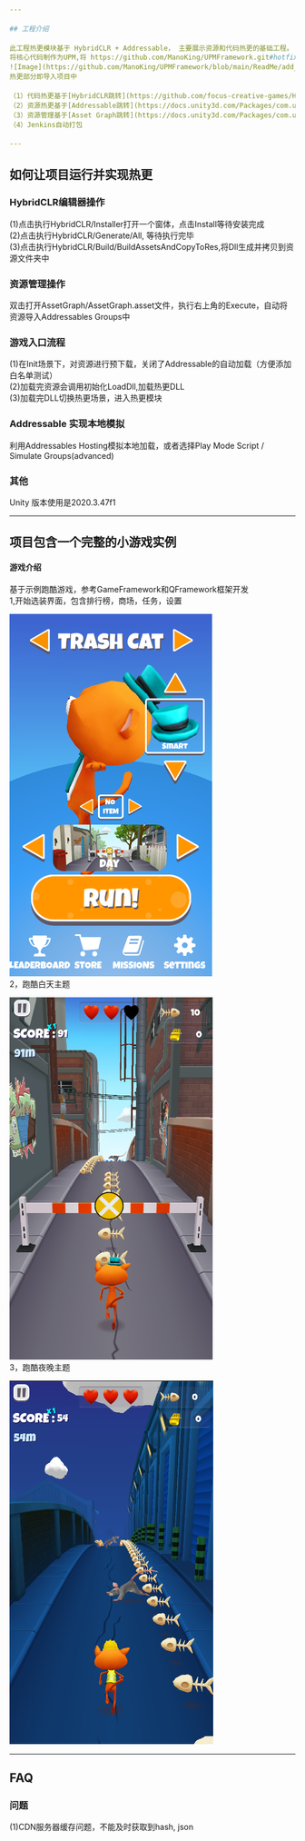 ```yaml
---

## 工程介绍   

此工程热更模块基于 HybridCLR + Addressable， 主要展示资源和代码热更的基础工程。  
将核心代码制作为UPM,将 https://github.com/ManoKing/UPMFramework.git#hotfix 添加到  
![Image](https://github.com/ManoKing/UPMFramework/blob/main/ReadMe/add_url.png)  
热更部分即导入项目中  

（1）代码热更基于[HybridCLR跳转](https://github.com/focus-creative-games/HybridCLR)  
（2）资源热更基于[Addressable跳转](https://docs.unity3d.com/Packages/com.unity.addressables@1.21/manual/index.html)     
（3）资源管理基于[Asset Graph跳转](https://docs.unity3d.com/Packages/com.unity.assetgraph@1.7/manual/index.html)   
（4）Jenkins自动打包
  
---
```


## 如何让项目运行并实现热更  

### HybridCLR编辑器操作
(1)点击执行HybridCLR/Installer打开一个窗体，点击Install等待安装完成  
(2)点击执行HybridCLR/Generate/All, 等待执行完毕    
(3)点击执行HybridCLR/Build/BuildAssetsAndCopyToRes,将Dll生成并拷贝到资源文件夹中  

### 资源管理操作
双击打开AssetGraph/AssetGraph.asset文件，执行右上角的Execute，自动将资源导入Addressables Groups中   

### 游戏入口流程
(1)在Init场景下，对资源进行预下载，关闭了Addressable的自动加载（方便添加白名单测试）    
(2)加载完资源会调用初始化LoadDll,加载热更DLL   
(3)加载完DLL切换热更场景，进入热更模块   

### Addressable 实现本地模拟
利用Addressables Hosting模拟本地加载，或者选择Play Mode Script / Simulate Groups(advanced)

### 其他
Unity 版本使用是2020.3.47f1  


---

## 项目包含一个完整的小游戏实例  
#### 游戏介绍
基于示例跑酷游戏，参考GameFramework和QFramework框架开发  
1,开始选装界面，包含排行榜，商场，任务，设置  
  
![Image](https://github.com/ManoKing/UPMFramework/blob/main/ReadMe/start.png)  
2，跑酷白天主题  
  
![Image](https://github.com/ManoKing/UPMFramework/blob/main/ReadMe/light.png)  
3，跑酷夜晚主题  
  
![Image](https://github.com/ManoKing/UPMFramework/blob/main/ReadMe/night.png)  


---

## FAQ

### 问题
(1)CDN服务器缓存问题，不能及时获取到hash, json   
